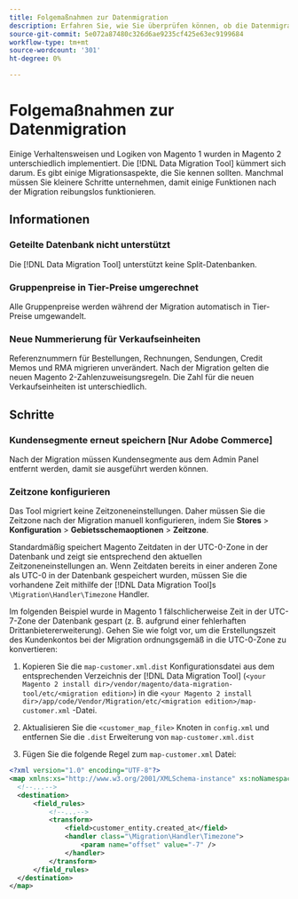 ```yaml
---
title: Folgemaßnahmen zur Datenmigration
description: Erfahren Sie, wie Sie überprüfen können, ob die Datenmigration von Magento 1 nach Magento 2 erfolgreich war und ob alle Funktionen erwartungsgemäß funktionieren.
source-git-commit: 5e072a87480c326d6ae9235cf425e63ec9199684
workflow-type: tm+mt
source-wordcount: '301'
ht-degree: 0%

---
```



# Folgemaßnahmen zur Datenmigration

Einige Verhaltensweisen und Logiken von Magento 1 wurden in Magento 2 unterschiedlich implementiert. Die [!DNL Data Migration Tool] kümmert sich darum. Es gibt einige Migrationsaspekte, die Sie kennen sollten. Manchmal müssen Sie kleinere Schritte unternehmen, damit einige Funktionen nach der Migration reibungslos funktionieren.

## Informationen

### Geteilte Datenbank nicht unterstützt

Die [!DNL Data Migration Tool] unterstützt keine Split-Datenbanken.

### Gruppenpreise in Tier-Preise umgerechnet

Alle Gruppenpreise werden während der Migration automatisch in Tier-Preise umgewandelt.

### Neue Nummerierung für Verkaufseinheiten

Referenznummern für Bestellungen, Rechnungen, Sendungen, Credit Memos und RMA migrieren unverändert. Nach der Migration gelten die neuen Magento 2-Zahlenzuweisungsregeln. Die Zahl für die neuen Verkaufseinheiten ist unterschiedlich.

## Schritte

### Kundensegmente erneut speichern [Nur Adobe Commerce]

Nach der Migration müssen Kundensegmente aus dem Admin Panel entfernt werden, damit sie ausgeführt werden können.

### Zeitzone konfigurieren

Das Tool migriert keine Zeitzoneneinstellungen. Daher müssen Sie die Zeitzone nach der Migration manuell konfigurieren, indem Sie **Stores** > **Konfiguration** > **Gebietsschemaoptionen** > **Zeitzone**.

Standardmäßig speichert Magento Zeitdaten in der UTC-0-Zone in der Datenbank und zeigt sie entsprechend den aktuellen Zeitzoneneinstellungen an. Wenn Zeitdaten bereits in einer anderen Zone als UTC-0 in der Datenbank gespeichert wurden, müssen Sie die vorhandene Zeit mithilfe der [!DNL Data Migration Tool]s `\Migration\Handler\Timezone` Handler.

Im folgenden Beispiel wurde in Magento 1 fälschlicherweise Zeit in der UTC-7-Zone der Datenbank gespart (z. B. aufgrund einer fehlerhaften Drittanbietererweiterung). Gehen Sie wie folgt vor, um die Erstellungszeit des Kundenkontos bei der Migration ordnungsgemäß in die UTC-0-Zone zu konvertieren:

1. Kopieren Sie die `map-customer.xml.dist` Konfigurationsdatei aus dem entsprechenden Verzeichnis der [!DNL Data Migration Tool] (`<your Magento 2 install dir>/vendor/magento/data-migration-tool/etc/<migration edition>`) in die `<your Magento 2 install dir>/app/code/Vendor/Migration/etc/<migration edition>/map-customer.xml` -Datei.

1. Aktualisieren Sie die `<customer_map_file>` Knoten in `config.xml` und entfernen Sie die `.dist` Erweiterung von `map-customer.xml.dist`

1. Fügen Sie die folgende Regel zum `map-customer.xml` Datei:

```xml
<?xml version="1.0" encoding="UTF-8"?>
<map xmlns:xs="http://www.w3.org/2001/XMLSchema-instance" xs:noNamespaceSchemaLocation="../map.xsd">
  <!--...-->
  <destination>
      <field_rules>
          <!--...-->
          <transform>
              <field>customer_entity.created_at</field>
              <handler class="\Migration\Handler\Timezone">
                  <param name="offset" value="-7" />
              </handler>
          </transform>
      </field_rules>
  </destination>
</map>
```
